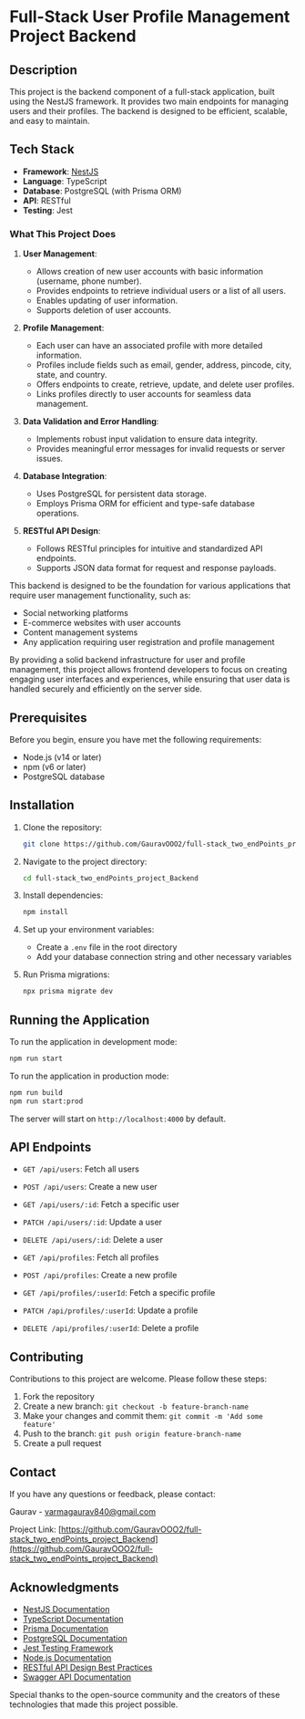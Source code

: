 # Full-Stack User Profile Management Project Backend

## Description

This project is the backend component of a full-stack application, built using the NestJS framework. It provides two main endpoints for managing users and their profiles. The backend is designed to be efficient, scalable, and easy to maintain.

## Tech Stack

- **Framework**: [NestJS](https://nestjs.com/)
- **Language**: TypeScript
- **Database**: PostgreSQL (with Prisma ORM)
- **API**: RESTful
- **Testing**: Jest

### What This Project Does

1. **User Management**:
   - Allows creation of new user accounts with basic information (username, phone number).
   - Provides endpoints to retrieve individual users or a list of all users.
   - Enables updating of user information.
   - Supports deletion of user accounts.

2. **Profile Management**:
   - Each user can have an associated profile with more detailed information.
   - Profiles include fields such as email, gender, address, pincode, city, state, and country.
   - Offers endpoints to create, retrieve, update, and delete user profiles.
   - Links profiles directly to user accounts for seamless data management.

3. **Data Validation and Error Handling**:
   - Implements robust input validation to ensure data integrity.
   - Provides meaningful error messages for invalid requests or server issues.

4. **Database Integration**:
   - Uses PostgreSQL for persistent data storage.
   - Employs Prisma ORM for efficient and type-safe database operations.

5. **RESTful API Design**:
   - Follows RESTful principles for intuitive and standardized API endpoints.
   - Supports JSON data format for request and response payloads.

This backend is designed to be the foundation for various applications that require user management functionality, such as:
- Social networking platforms
- E-commerce websites with user accounts
- Content management systems
- Any application requiring user registration and profile management

By providing a solid backend infrastructure for user and profile management, this project allows frontend developers to focus on creating engaging user interfaces and experiences, while ensuring that user data is handled securely and efficiently on the server side.


## Prerequisites

Before you begin, ensure you have met the following requirements:

- Node.js (v14 or later)
- npm (v6 or later)
- PostgreSQL database

## Installation

1. Clone the repository:
   ```bash
   git clone https://github.com/GauravOOO2/full-stack_two_endPoints_project_Backend.git
   ```

2. Navigate to the project directory:
   ```bash
   cd full-stack_two_endPoints_project_Backend
   ```

3. Install dependencies:
   ```bash
   npm install
   ```

4. Set up your environment variables:
   - Create a `.env` file in the root directory
   - Add your database connection string and other necessary variables

5. Run Prisma migrations:
   ```bash
   npx prisma migrate dev
   ```

## Running the Application

To run the application in development mode:
```bash
npm run start
```

To run the application in production mode:
```bash
npm run build
npm run start:prod
``` 


The server will start on `http://localhost:4000` by default.

## API Endpoints

- `GET /api/users`: Fetch all users
- `POST /api/users`: Create a new user
- `GET /api/users/:id`: Fetch a specific user
- `PATCH /api/users/:id`: Update a user
- `DELETE /api/users/:id`: Delete a user

- `GET /api/profiles`: Fetch all profiles
- `POST /api/profiles`: Create a new profile
- `GET /api/profiles/:userId`: Fetch a specific profile
- `PATCH /api/profiles/:userId`: Update a profile
- `DELETE /api/profiles/:userId`: Delete a profile


## Contributing

Contributions to this project are welcome. Please follow these steps:

1. Fork the repository
2. Create a new branch: `git checkout -b feature-branch-name`
3. Make your changes and commit them: `git commit -m 'Add some feature'`
4. Push to the branch: `git push origin feature-branch-name`
5. Create a pull request


## Contact

If you have any questions or feedback, please contact:

Gaurav - varmagaurav840@gmail.com

Project Link: [https://github.com/GauravOOO2/full-stack_two_endPoints_project_Backend](https://github.com/GauravOOO2/full-stack_two_endPoints_project_Backend)

## Acknowledgments

- [NestJS Documentation](https://docs.nestjs.com/)
- [TypeScript Documentation](https://www.typescriptlang.org/docs/)
- [Prisma Documentation](https://www.prisma.io/docs/)
- [PostgreSQL Documentation](https://www.postgresql.org/docs/)
- [Jest Testing Framework](https://jestjs.io/docs/getting-started)
- [Node.js Documentation](https://nodejs.org/en/docs/)
- [RESTful API Design Best Practices](https://restfulapi.net/)
- [Swagger API Documentation](https://swagger.io/docs/)

Special thanks to the open-source community and the creators of these technologies that made this project possible.